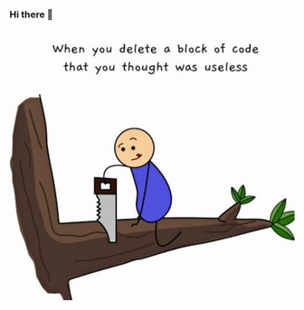 ### Hi there 👋

![alt text](https://github.com/yogahermawan/yogahermawan/blob/main/photo_2021-01-10_23-26-34.jpg)
